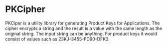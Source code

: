 # PKCipher

PKCiper is a utility library for generating Product Keys for Applications.  The cipher encrypts a string and the result is a value with
the same length as the original string.  The input string can be anything.  For product keys it would consist of values such as 
23KJ-3455-FD90-DFK3.
